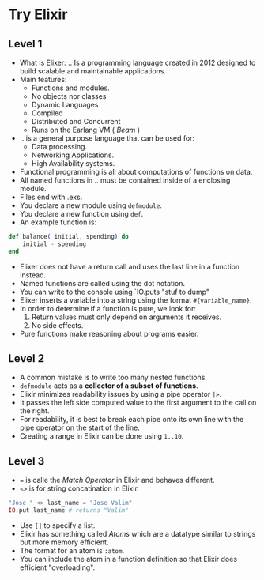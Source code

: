 # Try Elixir
##

## Level 1
- What is Elixer: .. Is a programming language created in 2012 designed to build scalable and maintainable applications.
- Main features:
	- Functions and modules.
	- No objects nor classes
	- Dynamic Languages
	- Compiled
	- Distributed and Concurrent
	- Runs on the Earlang VM ( *Beam* )
- .. is a general purpose language that can be used for:
	- Data processing.
	- Networking Applications.
	- High Availability systems.
- Functional programming is all about computations of functions on data.
- All named functions in .. must be contained inside of a enclosing module.
- Files end with .exs.
- You declare a new module using `defmodule`.
- You declare a new function using `def`.
- An example function is:
```elixir
def balance( initial, spending) do
	initial - spending
end
```
- Elixer does not have a return call and uses the last line in a function instead.
- Named functions are called using the dot notation.
- You can write to the console using `IO.puts "stuf to dump"
- Elixer inserts a variable into a string using the format `#{variable_name}`.
- In order to determine if a function is pure, we look for:
	1. Return values must only depend on arguments it receives.
	2. No side effects.
- Pure functions make reasoning about programs easier.

## Level 2
- A common mistake is to write too many nested functions.
- `defmodule` acts as a **collector of a subset of functions**.
- Elixir minimizes readability issues by using a pipe operator `|>`.
- It passes the left side computed value to the first argument to the call on the right.
- For readability, it is best to break each pipe onto its own line with the pipe operator on the start of the line.
- Creating a range in Elixir can be done using `1..10`.

## Level 3
- `=` is calle the *Match Operator* in Elixir and behaves different.
- `<>` is for string concatination in Elixir.
```elixir
"Jose " <> last_name = "Jose Valim"
IO.put last_name # returns "Valim"
```
- Use `[]` to specify a list.
- Elixir has something called *Atoms* which are a datatype similar to strings but more memory efficient.
- The format for an atom is `:atom`.
- You can include the atom in a function definition so that Elixir does efficient "overloading".